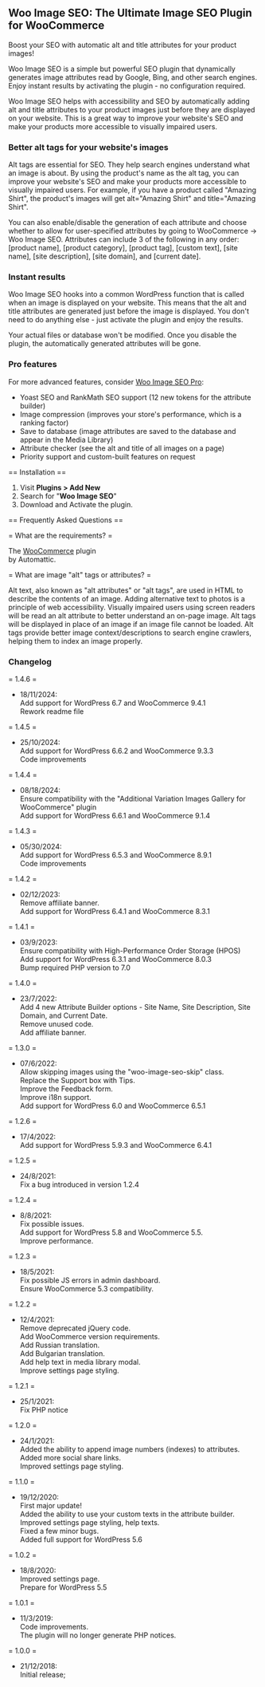 ## Woo Image SEO: The Ultimate Image SEO Plugin for WooCommerce

Boost your SEO with automatic alt and title attributes for your product images!

Woo Image SEO is a simple but powerful SEO plugin that dynamically generates image attributes read by Google, Bing, and other search engines. Enjoy instant results by activating the plugin - no configuration required.

Woo Image SEO helps with accessibility and SEO by automatically adding alt and title attributes to your product images just before they are displayed on your website. This is a great way to improve your website's SEO and make your products more accessible to visually impaired users.

### Better alt tags for your website's images

Alt tags are essential for SEO. They help search engines understand what an image is about. By using the product's name as the alt tag, you can improve your website's SEO and make your products more accessible to visually impaired users. For example, if you have a product called "Amazing Shirt", the product's images will get alt="Amazing Shirt" and title="Amazing Shirt".

You can also enable/disable the generation of each attribute and choose whether to allow for user-specified attributes by going to WooCommerce -> Woo Image SEO. Attributes can include 3 of the following in any order: [product name], [product category], [product tag], [custom text], [site name], [site description], [site domain], and [current date].

### Instant results

Woo Image SEO hooks into a common WordPress function that is called when an image is displayed on your website. This means that the alt and title attributes are generated just before the image is displayed. You don't need to do anything else - just activate the plugin and enjoy the results.

Your actual files or database won't be modified. Once you disable the plugin, the automatically generated attributes will be gone.

### Pro features

For more advanced features, consider <a href="https://wooimageseo.com/pro/">Woo Image SEO Pro</a>:

- Yoast SEO and RankMath SEO support (12 new tokens for the attribute builder)
- Image compression (improves your store's performance, which is a ranking factor)
- Save to database (image attributes are saved to the database and appear in the Media Library)
- Attribute checker (see the alt and title of all images on a page)
- Priority support and custom-built features on request

== Installation ==

1. Visit <strong>Plugins > Add New</strong>
2. Search for "<strong>Woo Image SEO</strong>"
3. Download and Activate the plugin.

== Frequently Asked Questions ==

= What are the requirements? =

The <a href="https://wordpress.org/plugins/woocommerce/">WooCommerce</a> plugin<br /> by Automattic.

= What are image "alt" tags or attributes? =

Alt text, also known as "alt attributes" or "alt tags", are used in HTML to describe the contents of an image.
Adding alternative text to photos is a principle of web accessibility. Visually impaired users using screen readers will be read an alt attribute to better understand an on-page image.
Alt tags will be displayed in place of an image if an image file cannot be loaded.
Alt tags provide better image context/descriptions to search engine crawlers, helping them to index an image properly.

### Changelog

= 1.4.6 =
* 18/11/2024:  
  Add support for WordPress 6.7 and WooCommerce 9.4.1  
  Rework readme file

= 1.4.5 =
* 25/10/2024:  
  Add support for WordPress 6.6.2 and WooCommerce 9.3.3  
  Code improvements  

= 1.4.4 =
* 08/18/2024:  
  Ensure compatibility with the "Additional Variation Images Gallery for WooCommerce" plugin  
  Add support for WordPress 6.6.1 and WooCommerce 9.1.4

= 1.4.3 =
* 05/30/2024:  
  Add support for WordPress 6.5.3 and WooCommerce 8.9.1  
  Code improvements

= 1.4.2 =
* 02/12/2023:  
  Remove affiliate banner.  
  Add support for WordPress 6.4.1 and WooCommerce 8.3.1

= 1.4.1 =
* 03/9/2023:  
  Ensure compatibility with High-Performance Order Storage (HPOS)  
  Add support for WordPress 6.3.1 and WooCommerce 8.0.3  
  Bump required PHP version to 7.0

= 1.4.0 =
* 23/7/2022:  
  Add 4 new Attribute Builder options - Site Name, Site Description, Site Domain, and Current Date.  
  Remove unused code.  
  Add affiliate banner.

= 1.3.0 =
* 07/6/2022:  
  Allow skipping images using the "woo-image-seo-skip" class.  
  Replace the Support box with Tips.  
  Improve the Feedback form.  
  Improve i18n support.  
  Add support for WordPress 6.0 and WooCommerce 6.5.1

= 1.2.6 =
* 17/4/2022:  
  Add support for WordPress 5.9.3 and WooCommerce 6.4.1

= 1.2.5 =
* 24/8/2021:  
  Fix a bug introduced in version 1.2.4

= 1.2.4 =
* 8/8/2021:  
  Fix possible issues.  
  Add support for WordPress 5.8 and WooCommerce 5.5.  
  Improve performance.

= 1.2.3 =
* 18/5/2021:  
  Fix possible JS errors in admin dashboard.  
  Ensure WooCommerce 5.3 compatibility.

= 1.2.2 =
* 12/4/2021:  
  Remove deprecated jQuery code.  
  Add WooCommerce version requirements.  
  Add Russian translation.  
  Add Bulgarian translation.  
  Add help text in media library modal.  
  Improve settings page styling.

= 1.2.1 =
* 25/1/2021:  
  Fix PHP notice

= 1.2.0 =
* 24/1/2021:  
  Added the ability to append image numbers (indexes) to attributes.  
  Added more social share links.  
  Improved settings page styling.

= 1.1.0 =
* 19/12/2020:  
  First major update!  
  Added the ability to use your custom texts in the attribute builder.  
  Improved settings page styling, help texts.  
  Fixed a few minor bugs.  
  Added full support for WordPress 5.6

= 1.0.2 =
* 18/8/2020:  
  Improved settings page.  
  Prepare for WordPress 5.5

= 1.0.1 =
* 11/3/2019:  
  Code improvements.  
  The plugin will no longer generate PHP notices.

= 1.0.0 =
* 21/12/2018:  
  Initial release;
